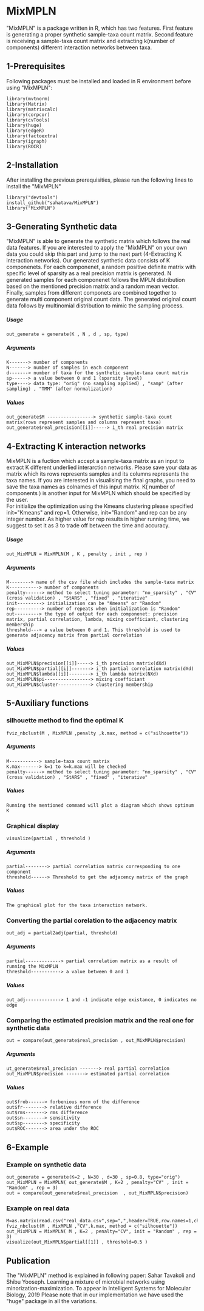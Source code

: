  # MixMPLN
"MixMPLN" is a package written in R, which has two features. First feature is generating a proper synthetic sample-taxa count matrix. Second feature is receiving a sample-taxa count matrix and extracting k(number of components) different interaction networks between taxa.  

## 1-Prerequisites
Following packages must be installed and loaded in R environment before using "MixMPLN":
```
library(mvtnorm)
library(Matrix)
library(matrixcalc)
library(corpcor)
library(cvTools)
library(huge)
library(edgeR)
library(factoextra)
library(igraph)
library(ROCR)
```
## 2-Installation
After installing the previous prerequisities, please run the following lines to install the "MixMPLN"
```
library("devtools")
install_github("sahatava/MixMPLN")
library("MixMPLN")
```
## 3-Generating Synthetic data
"MixMPLN" is able to generate the synthetic matrix which follows the real data features. If you are interested to apply the "MixMPLN" on your own data you could skip this part and jump to the next part (4-Extracting K interaction networks). 
Our generated synthetic data consists of K componenets. For each componenet, a random positive definite matrix with specific level of sparsity as a real precision matrix is generated. N generated samples for each componenet follows the MPLN distribution based on the mentioned precision matrix and a random mean vector. Finally, samples from different componets are combined together to generate multi component original count data.
The generated original count data follows by multinomial distribution to mimic the sampling process.   
##### Usage
```
out_generate = generate(K , N , d , sp, type)
```
##### Arguments
```
K-------> number of components
N-------> number of samples in each component
d-------> number of taxa for the synthetic sample-taxa count matrix
sp------> a value between 0 and 1 (sparsity level)
type----> data type: "orig" (no sampling applied) , "samp" (after sampling) , "TMM" (after normalization)
```

##### Values
```
out_generate$M -----------------> synthetic sample-taxa count matrix(rows represent samples and columns represent taxa)
out_generate$real_precision[[i]]-----> i_th real precision matrix 
```
## 4-Extracting K interaction networks
MixMPLN is a fuction which accept a sample-taxa matrix as an input to extract K different underlied interarction networks. Please save your data as matrix which its rows represents samples and its columns represents the taxa names. If you are interested in visualising the final graphs, you need to save the taxa names as colnames of this input matrix. 
K( number of components ) is another input for MixMPLN which should be specified by the user.   
For initialize the optimization using the Kmeans clustering please specified init="Kmeans" and rep=1. Otherwise, init="Random" and rep can be any integer number. As higher value for rep results in higher running time, we suggest to set it as 3 to trade off between the time and accuracy.  
##### Usage
```
out_MixMPLN = MixMPLN(M , K , penalty , init , rep )
```
##### Arguments
```
M--------> name of the csv file which includes the sample-taxa matrix
K-----------> number of components 
penalty------> method to select tuning parameter: "no_sparsity" , "CV" (cross validation) , "StARS" , "fixed" , "iterative" 
init---------> initialization can be "Kmeans" or "Random"
rep----------> number of repeats when initialization is "Random"
out---------> the type of output for each componenet: precision matrix, partial correlation, lambda, mixing coefficiant, clustering membership 
threshold---> a value between 0 and 1. This threshold is used to generate adjacency matrix from partial correlation
```

##### Values
```
out_MixMPLN$precision[[i]]-----> i_th precision matrix(dXd)
out_MixMPLN$partial[[i]]-------> i_th partial correlation matrix(dXd)
out_MixMPLN$lambda[[i]]--------> i_th lambda matrix(NXd)
out_MixMPLN$pi-----------------> mixing coefficiant
out_MixMPLN$cluster------------> clustering membership
```

## 5-Auxiliary functions

### silhouette method to find the optimal K
```
fviz_nbclust(M , MixMPLN ,penalty ,k.max, method = c("silhouette"))
```
##### Arguments
```
M-----------> sample-taxa count matrix
K.max-------> k=1 to k=k.max will be checked
penalty------> method to select tuning parameter: "no_sparsity" , "CV" (cross validation) , "StARS" , "fixed" , "iterative" 
```
##### Values
```
Running the mentioned command will plot a diagram which shows optimum K 
```
 
### Graphical display
```
visualize(partial , threshold )
```
##### Arguments
```
partial--------> partial correlation matrix corresponding to one component
threshold------> Threshold to get the adjacency matrix of the graph
```
##### Values
```
The graphical plot for the taxa interaction network. 
```

### Converting the partial corelation to the adjacency matrix
```
out_adj = partial2adj(partial, threshold)
```
##### Arguments
```
partial-------------> partial correlation matrix as a result of running the MixMPLN
threshold-----------> a value between 0 and 1
```
##### Values
```
out_adj-------------> 1 and -1 indicate edge existance, 0 indicates no edge 
```

### Comparing the estimated precision matrix and the real one for synthetic data
```
out = compare(out_generate$real_precision , out_MixMPLN$precision)
```
##### Arguments
```
ut_generate$real_precision -------> real partial correlation
out_MixMPLN$precision -------> estimated partial correlation
```
##### Values
```
out$frob------> forbenious norm of the difference
out$fr--------> relative difference
out$rms-------> rms difference
out$sn--------> sensitivity
out$sp--------> specificity
out$ROC-------> area under the ROC 
```


## 6-Example
### Example on synthetic data
```
out_generate = generate(K=2 , N=30 , d=30 , sp=0.8, type="orig")
out_MixMPLN = MixMPLN( out_generate$M , K=2 , penalty="CV" , init = "Random" , rep = 3)
out = compare(out_generate$real_precision  , out_MixMPLN$precision)
``` 
### Example on real data
```
M=as.matrix(read.csv("real_data.csv",sep=",",header=TRUE,row.names=1,check.names=FALSE))
fviz_nbclust(M , MixMPLN ,"CV",k.max, method = c("silhouette"))
out_MixMPLN = MixMPLN( M , K=2 , penalty="CV", init = "Random" , rep = 3)
visualize(out_MixMPLN$partial[[1]] , threshold=0.5 )
```

## Publication
The "MixMPLN" method is explained in following paper:
Sahar Tavakoli and Shibu Yooseph. Learning a mixture of microbial networks using
minorization-maximization. To appear in Intelligent Systems for Molecular Biology, 2019
Please note that in our implementation we have used the "huge" package in all the variations. 
